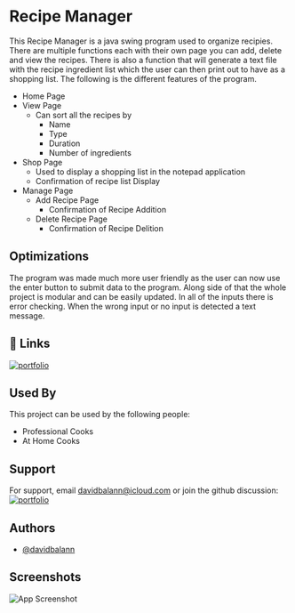 
# Recipe Manager

This Recipe Manager is a java swing program used to organize recipies. There are multiple functions each with their own page you can add, delete and view the recipes. There is also a function that will generate a text file with the recipe ingredient list which the user can then print out to have as a shopping list.
The following is the different features of the program.
* Home Page
* View Page
    * Can sort all the recipes by
        - Name
        - Type
        - Duration
        - Number of ingredients
* Shop Page
    * Used to display a shopping list in the notepad application
    * Confirmation of recipe list Display
* Manage Page
    * Add Recipe Page
        * Confirmation of Recipe Addition
    * Delete Recipe Page
        * Confirmation of Recipe Delition


## Optimizations

The program was made much more user friendly as the user can now use the enter button to submit data to the program. Along side of that the whole project is modular and can be easily updated. In all of the inputs there is error checking. When the wrong input or no input is detected a text message.

## 🔗 Links
[![portfolio](https://github.githubassets.com/images/modules/logos_page/GitHub-Logo.png)](https://github.com/davidbalann/ICS4U_Culminating)



## Used By

This project can be used by the following people:

- Professional Cooks
- At Home Cooks


## Support

For support, email davidbalann@icloud.com or join the github discussion:
[![portfolio](https://img.freepik.com/premium-vector/user-chat-illustration-icon_685085-2300.jpg?w=2000)](https://github.com/davidbalann/ICS4U_Culminating/discussions)


## Authors

- [@davidbalann](https://github.com/davidbalann)


## Screenshots

![App Screenshot](https://i.ibb.co/tmj90v9/Screenshot-2023-01-30-152948.png)

